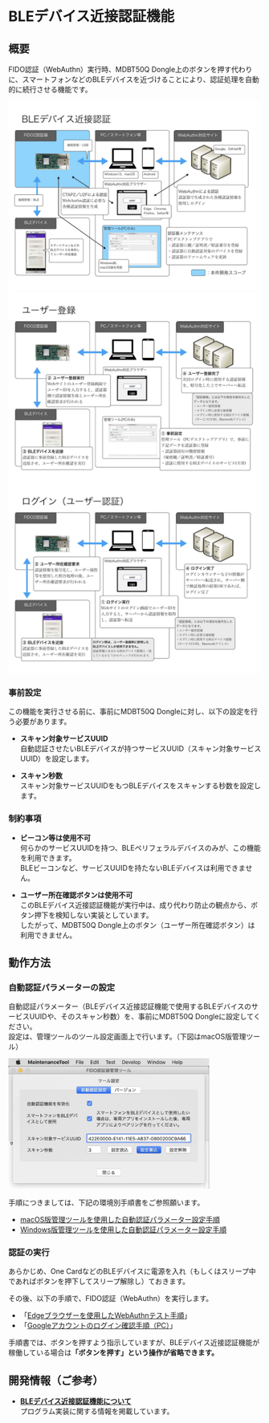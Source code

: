 # BLEデバイス近接認証機能

## 概要

FIDO認証（WebAuthn）実行時、MDBT50Q Dongle上のボタンを押す代わりに、スマートフォンなどのBLEデバイスを近づけることにより、認証処理を自動的に続行させる機能です。

<img src="assets01/0000.jpg">
<img src="assets01/0001.jpg">
<img src="assets01/0002.jpg">

### 事前設定

この機能を実行させる前に、事前にMDBT50Q Dongleに対し、以下の設定を行う必要があります。

- <b>スキャン対象サービスUUID</b><br>
自動認証させたいBLEデバイスが持つサービスUUID（スキャン対象サービスUUID）を設定します。

- <b>スキャン秒数</b><br>
スキャン対象サービスUUIDをもつBLEデバイスをスキャンする秒数を設定します。

### 制約事項

- <b>ビーコン等は使用不可</b><br>
何らかのサービスUUIDを持つ、BLEペリフェラルデバイスのみが、この機能を利用できます。<br>
BLEビーコンなど、サービスUUIDを持たないBLEデバイスは利用できません。

- <b>ユーザー所在確認ボタンは使用不可</b><br>
このBLEデバイス近接認証機能が実行中は、成り代わり防止の観点から、ボタン押下を検知しない実装としています。<br>
したがって、MDBT50Q Dongle上のボタン（ユーザー所在確認ボタン）は利用できません。

## 動作方法

### 自動認証パラメーターの設定

自動認証パラメーター（BLEデバイス近接認証機能で使用するBLEデバイスのサービスUUIDや、そのスキャン秒数）を、事前にMDBT50Q Dongleに設定してください。<br>
設定は、管理ツールのツール設定画面上で行います。（下図はmacOS版管理ツール）

<img src="../../MaintenanceTool/macOSApp/assets03/0004.jpg" width="400">

手順につきましては、下記の環境別手順書をご参照願います。<br>
- [macOS版管理ツールを使用した自動認証パラメーター設定手順](../../MaintenanceTool/macOSApp/BLEAUTHPARAM.md)
- [Windows版管理ツールを使用した自動認証パラメーター設定手順](../../MaintenanceTool/WindowsExe/BLEAUTHPARAM.md)

### 認証の実行

あらかじめ、One CardなどのBLEデバイスに電源を入れ（もしくはスリープ中であればボタンを押下してスリープ解除し）ておきます。

その後、以下の手順で、FIDO認証（WebAuthn）を実行します。
- 「[Edgeブラウザーを使用したWebAuthnテスト手順](WEBAUTHNTEST.md)」
- 「[Googleアカウントのログイン確認手順（PC）](PCCHROME.md)」

手順書では、ボタンを押すよう指示していますが、BLEデバイス近接認証機能が稼働している場合は<b>「ボタンを押す」という操作が省略できます。</b>

## 開発情報（ご参考）

- <b>[BLEデバイス近接認証機能について](BLEDAUTHFUNC.md)</b><br>
プログラム実装に関する情報を掲載しています。
